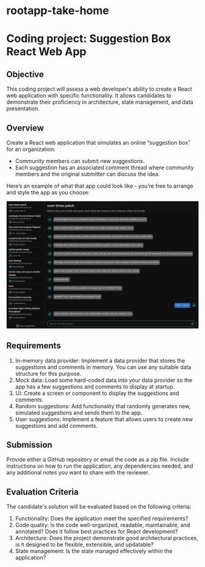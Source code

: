 # rootapp-take-home

# Coding project: Suggestion Box React Web App

## Objective
This coding project will assess a web developer's ability to create a React web application with specific functionality. It allows candidates to demonstrate their proficiency in architecture, state management, and data presentation.

## Overview
Create a React web application that simulates an online “suggestion box” for an organization:
- Community members can submit new suggestions.
- Each suggestion has an associated comment thread where community members and the original submitter can discuss the idea.

Here’s an example of what that app could look like - you’re free to arrange and style the app as you choose:

![mockImage](./src/assets/mock.JPG)

## Requirements
1. In-memory data provider: Implement a data provider that stores the suggestions and comments in memory. You can use any suitable data structure for this purpose.
2. Mock data: Load some hard-coded data into your data provider so the app has a few suggestions and comments to display at startup.
3. UI: Create a screen or component to display the suggestions and comments.
4. Random suggestions: Add functionality that randomly generates new, simulated suggestions and sends them to the app.
5. User suggestions: Implement a feature that allows users to create new suggestions and add comments.

## Submission
Provide either a GitHub repository or email the code as a zip file. Include instructions on how to run the application, any dependencies needed, and any additional notes you want to share with the reviewer.

## Evaluation Criteria
The candidate's solution will be evaluated based on the following criteria:
1. Functionality: Does the application meet the specified requirements?
2. Code quality: Is the code well-organized, readable, maintainable, and annotated? Does it follow best practices for React development?
3. Architecture: Does the project demonstrate good architectural practices, is it designed to be flexible, extensible, and updatable?
4. State management: Is the state managed effectively within the application?